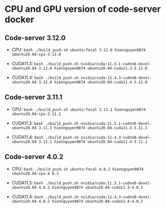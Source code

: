 # CPU and GPU version of code-server docker

## Code-server 3.12.0

- CPU: `bash ./build_push.sh ubuntu:focal 3.12.0 hiennguyen9874 ubuntu20.04-cpu-3.12.0`
- CUDA11.3: `bash ./build_push.sh nvidia/cuda:11.3.1-cudnn8-devel-ubuntu20.04 3.12.0 hiennguyen9874 ubuntu20.04-cuda11.3-3.12.0`

- CUDA11.4: `bash ./build_push.sh nvidia/cuda:11.4.3-cudnn8-devel-ubuntu20.04 3.12.0 hiennguyen9874 ubuntu20.04-cuda11.4-3.12.0`

## Code-server 3.11.1

- CPU: `bash ./build_push.sh ubuntu:focal 3.11.1 hiennguyen9874 ubuntu20.04-cpu-3.11.1`
- CUDA11.3: `bash ./build_push.sh nvidia/cuda:11.3.1-cudnn8-devel-ubuntu20.04 3.11.1 hiennguyen9874 ubuntu20.04-cuda11.3-3.11.1`

- CUDA11.4: `bash ./build_push.sh nvidia/cuda:11.4.3-cudnn8-devel-ubuntu20.04 3.11.1 hiennguyen9874 ubuntu20.04-cuda11.4-3.11.1`

## Code-server 4.0.2

- CPU: `bash ./build_push.sh ubuntu:focal 4.0.2 hiennguyen9874 ubuntu20.04-cpu-4.0.2`
- CUDA11.3: `bash ./build_push.sh nvidia/cuda:11.3.1-cudnn8-devel-ubuntu20.04 4.0.2 hiennguyen9874 ubuntu20.04-cuda11.3-4.0.2`

- CUDA11.4: `bash ./build_push.sh nvidia/cuda:11.4.3-cudnn8-devel-ubuntu20.04 4.0.2 hiennguyen9874 ubuntu20.04-cuda11.4-4.0.2`
